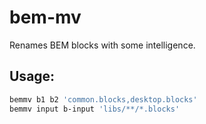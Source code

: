 bem-mv
======

Renames BEM blocks with some intelligence.

## Usage:

```bash
bemmv b1 b2 'common.blocks,desktop.blocks'
bemmv input b-input 'libs/**/*.blocks'
```
